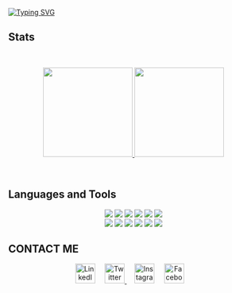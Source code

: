 [![Typing SVG](https://readme-typing-svg.herokuapp.com?lines=Diego+Alonso+Morey+Quispe)](https://www.youtube.com/watch?v=dQw4w9WgXcQ)

## Stats

<br />
<p align="center">
<a href="https://github.com/DAlons27">
  <img height="180em" src="https://github-readme-stats.vercel.app/api?username=DAlons27&show_icons=true&theme=react&include_all_commits=true&count_private=true" />
  <img height="180em" src="https://github-readme-stats-eight-theta.vercel.app/api/top-langs/?username=DAlons27&layout=compact&langs_count=8&theme=react"/>
</a>
</p>
<br />

## Languages and Tools

<p align="center">
<code><img src="https://img.icons8.com/color/48/000000/html-5--v1.png"/></code>
<code><img src="https://img.icons8.com/color/48/000000/css3.png"/></code>
<code><img src="https://img.icons8.com/color/48/000000/javascript--v2.png"/></code>
<code><img src="https://img.icons8.com/color/48/000000/react-native.png"/></code>
<code><img src="https://img.icons8.com/color/48/000000/bootstrap.png"/></code>
<code><img src="https://img.icons8.com/fluency/48/000000/node-js.png"/></code>
<br />
<code><img src="https://img.icons8.com/plasticine/48/000000/bash.png"/></code>  
<code><img src="https://img.icons8.com/color/48/000000/git.png"/></code>
<code><img src="https://img.icons8.com/color/48/000000/python--v2.png"/></code>
<code><img src="https://img.icons8.com/color/48/000000/mysql-logo.png"/></code>
<code><img src="https://img.icons8.com/color/48/000000/visual-studio-code-2019.png"/></code>
<code><img src="https://img.icons8.com/color/48/000000/ubuntu--v1.png"/></code>
</p>

## CONTACT ME 
<p align="center">
    <!-- linkedin -->
    <a href="https://www.linkedin.com/in/diego-alonso-morey-quispe-24480780/"><img src="https://cdn4.iconfinder.com/data/icons/social-messaging-ui-color-shapes-2-free/128/social-linkedin-circle-512.png" width="40px" alt="LinkedIn"></a> &nbsp; &nbsp;
    <!-- twitter -->
    <a href="https://twitter.com/DiegoMoreyQ"><img src="https://webtus.net/wp-content/uploads/2016/05/Icon-Twitter.png" width="40px" alt="Twitter"> </a> &nbsp; &nbsp;
    <!-- Instagram-->
    <a href="https://www.instagram.com/damoreyq/"><img src="https://img.icons8.com/color/344/instagram-new--v1.png" width="40px" alt="Instagram"></a> &nbsp; &nbsp;
    <!-- gmail-->
    <a href="https://www.facebook.com/profile.php?id=100057410209855"><img src="https://img.icons8.com/fluency/344/facebook.png" width="40px" alt="Facebook"></a> &nbsp; &nbsp;
</p>


